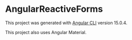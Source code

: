 # AngularReactiveForms

This project was generated with [Angular CLI](https://github.com/angular/angular-cli) version 15.0.4.

This project also uses Angular Material.